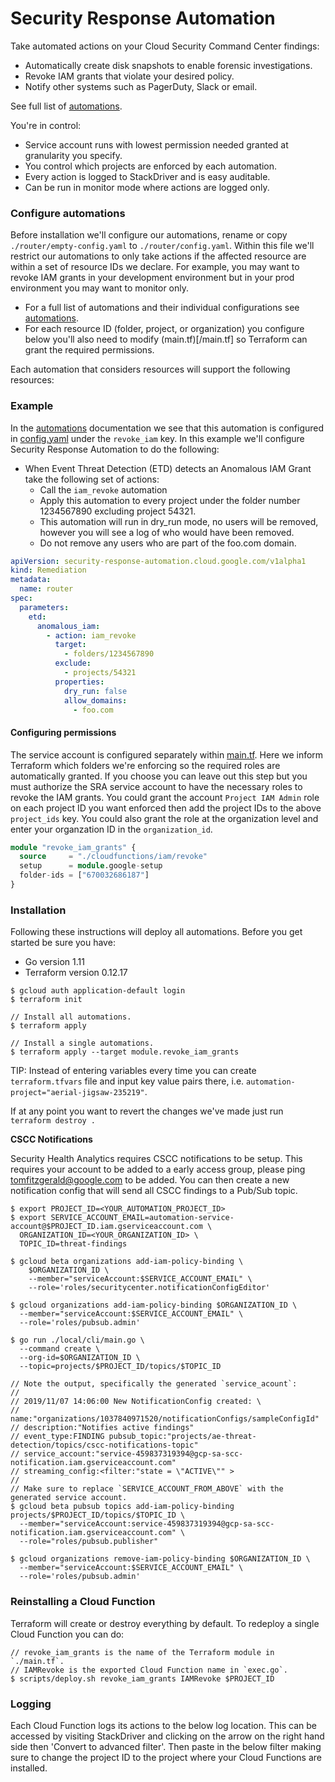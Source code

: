 # Security Response Automation

Take automated actions on your Cloud Security Command Center findings:

- Automatically create disk snapshots to enable forensic investigations.
- Revoke IAM grants that violate your desired policy.
- Notify other systems such as PagerDuty, Slack or email.

See full list of [automations](/automations.md).

You're in control:

- Service account runs with lowest permission needed granted at granularity you specify.
- You control which projects are enforced by each automation. 
- Every action is logged to StackDriver and is easy auditable.
- Can be run in monitor mode where actions are logged only.

### Configure automations

Before installation we'll configure our automations, rename or copy `./router/empty-config.yaml` to `./router/config.yaml`. Within this file we'll restrict our automations to only take actions if the affected resource are within a set of resource IDs we declare. For example, you may want to revoke IAM grants in your development environment but in your prod environment you may want to monitor only.

- For a full list of automations and their individual configurations see [automations](/automations.md).
- For each resource ID (folder, project, or organization) you configure below you'll also need to modify (main.tf)[/main.tf] so Terraform can grant the required permissions.

Each automation that considers resources will support the following resources:

### Example

In the [automations](/automations.md) documentation we see that this automation is configured in [config.yaml](config.yaml) under the `revoke_iam` key. In this example we'll configure Security Response Automation to do the following:

- When Event Threat Detection (ETD) detects an Anomalous IAM Grant take the following set of actions:
  - Call the `iam_revoke` automation
  - Apply this automation to every project under the folder number 1234567890 excluding project 54321.
  - This automation will run in dry_run mode, no users will be removed, however you will see a log of who would have been removed.
  - Do not remove any users who are part of the foo.com domain.

```yaml
apiVersion: security-response-automation.cloud.google.com/v1alpha1
kind: Remediation
metadata:
  name: router
spec:
  parameters:
    etd:
      anomalous_iam:
        - action: iam_revoke
          target:
            - folders/1234567890
          exclude:
            - projects/54321
          properties:
            dry_run: false
            allow_domains:
              - foo.com
```

#### Configuring permissions

The service account is configured separately within [main.tf](/main.tf). Here we inform Terraform which folders we're enforcing so the required roles are automatically granted. If you choose you can leave out this step but you must authorize the SRA service account to have the necessary roles to revoke the IAM grants. You could grant the account `Project IAM Admin` role on each project ID you want enforced then add the project IDs to the above `project_ids` key. You could also grant the role at the organization level and enter your organzation ID in the `organization_id`.

```terraform
module "revoke_iam_grants" {
  source     = "./cloudfunctions/iam/revoke"
  setup      = module.google-setup
  folder-ids = ["670032686187"]
}
```

### Installation

Following these instructions will deploy all automations. Before you get started be sure
you have:

- Go version 1.11
- Terraform version 0.12.17

```shell
$ gcloud auth application-default login
$ terraform init

// Install all automations.
$ terraform apply

// Install a single automations.
$ terraform apply --target module.revoke_iam_grants
```

TIP: Instead of entering variables every time you can create `terraform.tfvars`
file and input key value pairs there, i.e.
`automation-project="aerial-jigsaw-235219"`.

If at any point you want to revert the changes we've made just run `terraform destroy .`

**CSCC Notifications**

Security Health Analytics requires CSCC notifications to be setup. This requires your account to be added to a early access group, please ping tomfitzgerald@google.com to be added. You can then create a new notification config that will send all CSCC findings to a Pub/Sub topic.

```shell
$ export PROJECT_ID=<YOUR_AUTOMATION_PROJECT_ID>
$ export SERVICE_ACCOUNT_EMAIL=automation-service-account@$PROJECT_ID.iam.gserviceaccount.com \
  ORGANIZATION_ID=<YOUR_ORGANIZATION_ID> \
  TOPIC_ID=threat-findings

$ gcloud beta organizations add-iam-policy-binding \
	$ORGANIZATION_ID \
	--member="serviceAccount:$SERVICE_ACCOUNT_EMAIL" \
	--role='roles/securitycenter.notificationConfigEditor'

$ gcloud organizations add-iam-policy-binding $ORGANIZATION_ID \
  --member="serviceAccount:$SERVICE_ACCOUNT_EMAIL" \
  --role='roles/pubsub.admin'

$ go run ./local/cli/main.go \
  --command create \
  --org-id=$ORGANIZATION_ID \
  --topic=projects/$PROJECT_ID/topics/$TOPIC_ID

// Note the output, specifically the generated `service_acount`:
//
// 2019/11/07 14:06:00 New NotificationConfig created: \
// name:"organizations/1037840971520/notificationConfigs/sampleConfigId"
// description:"Notifies active findings"
// event_type:FINDING pubsub_topic:"projects/ae-threat-detection/topics/cscc-notifications-topic"
// service_account:"service-459837319394@gcp-sa-scc-notification.iam.gserviceaccount.com"
// streaming_config:<filter:"state = \"ACTIVE\"" >
//
// Make sure to replace `SERVICE_ACCOUNT_FROM_ABOVE` with the generated service account.
$ gcloud beta pubsub topics add-iam-policy-binding projects/$PROJECT_ID/topics/$TOPIC_ID \
  --member="serviceAccount:service-459837319394@gcp-sa-scc-notification.iam.gserviceaccount.com" \
  --role="roles/pubsub.publisher"

$ gcloud organizations remove-iam-policy-binding $ORGANIZATION_ID \
  --member="serviceAccount:$SERVICE_ACCOUNT_EMAIL" \
  --role='roles/pubsub.admin'
```

### Reinstalling a Cloud Function

Terraform will create or destroy everything by default. To redeploy a single Cloud Function you can do:

```shell
// revoke_iam_grants is the name of the Terraform module in `./main.tf`.
// IAMRevoke is the exported Cloud Function name in `exec.go`.
$ scripts/deploy.sh revoke_iam_grants IAMRevoke $PROJECT_ID
```

### Logging

Each Cloud Function logs its actions to the below log location. This can be accessed by visiting
StackDriver and clicking on the arrow on the right hand side then 'Convert to advanced filter'.
Then paste in the below filter making sure to change the project ID to the project where your
Cloud Functions are installed.
